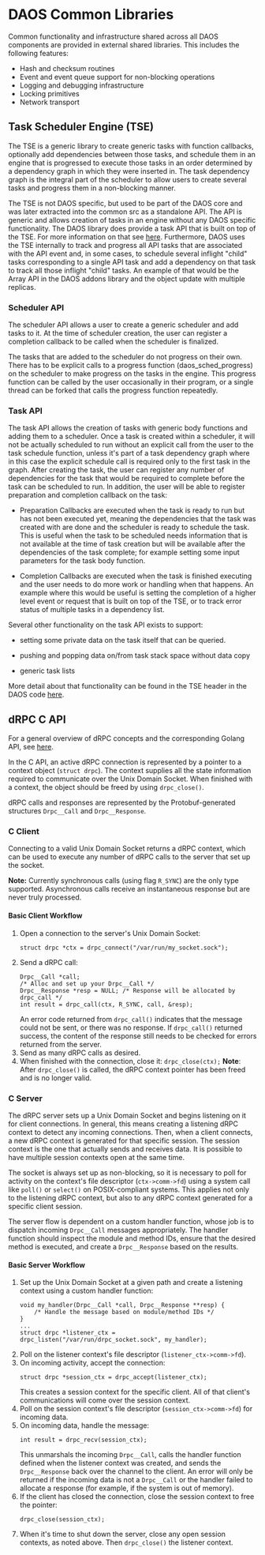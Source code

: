 # DAOS Common Libraries

Common functionality and infrastructure shared across all DAOS components are provided in external shared libraries. This includes the following features:
- Hash and checksum routines
- Event and event queue support for non-blocking operations
- Logging and debugging infrastructure
- Locking primitives
- Network transport

## Task Scheduler Engine (TSE)

The TSE is a generic library to create generic tasks with function callbacks,
optionally add dependencies between those tasks, and schedule them in an engine
that is progressed to execute those tasks in an order determined by a dependency
graph in which they were inserted in. The task dependency graph is the integral
part of the scheduler to allow users to create several tasks and progress them
in a non-blocking manner.

The TSE is not DAOS specific, but used to be part of the DAOS core and was later
extracted into the common src as a standalone API. The API is generic and allows
creation of tasks in an engine without any DAOS specific functionality. The DAOS
library does provide a task API that is built on top of the TSE. For more
information on that see [here](/src/client/api/README.md). Furthermore, DAOS
uses the TSE internally to track and progress all API tasks that are associated
with the API event and, in some cases, to schedule several inflight "child"
tasks corresponding to a single API task and add a dependency on that task to
track all those inflight "child" tasks. An example of that would be the Array
API in the DAOS addons library and the object update with multiple replicas.

### Scheduler API

The scheduler API allows a user to create a generic scheduler and add tasks to
it. At the time of scheduler creation, the user can register a completion
callback to be called when the scheduler is finalized.

The tasks that are added to the scheduler do not progress on their own. There
has to be explicit calls to a progress function (daos_sched_progress) on the
scheduler to make progress on the tasks in the engine. This progress function
can be called by the user occasionally in their program, or a single thread can
be forked that calls the progress function repeatedly.

### Task API

The task API allows the creation of tasks with generic body functions and adding
them to a scheduler. Once a task is created within a scheduler, it will not be
actually scheduled to run without an explicit call from the user to the task
schedule function, unless it's part of a task dependency graph where in this
case the explicit schedule call is required only to the first task in the
graph. After creating the task, the user can register any number of dependencies
for the task that would be required to complete before the task can be scheduled
to run. In addition, the user will be able to register preparation and
completion callback on the task:

- Preparation Callbacks are executed when the task is ready to run but has not
  been executed yet, meaning the dependencies that the task was created with are
  done and the scheduler is ready to schedule the task. This is useful when the
  task to be scheduled needs information that is not available at the time of
  task creation but will be available after the dependencies of the task
  complete; for example setting some input parameters for the task body
  function.

- Completion Callbacks are executed when the task is finished executing and the
  user needs to do more work or handling when that happens. An example where
  this would be useful is setting the completion of a higher level event or
  request that is built on top of the TSE, or to track error status of multiple
  tasks in a dependency list.

Several other functionality on the task API exists to support:

- setting some private data on the task itself that can be queried.

- pushing and popping data on/from task stack space without data copy

- generic task lists

More detail about that functionality can be found in the TSE header in the DAOS
code [here](/src/include/daos/tse.h).

## dRPC C API

For a general overview of dRPC concepts and the corresponding Golang API, see [here](/src/control/drpc/README.md).

In the C API, an active dRPC connection is represented by a pointer to a context object (`struct drpc`). The context supplies all the state information required to communicate over the Unix Domain Socket. When finished with a context, the object should be freed by using `drpc_close()`.

dRPC calls and responses are represented by the Protobuf-generated structures `Drpc__Call` and `Drpc__Response`.

### C Client

Connecting to a valid Unix Domain Socket returns a dRPC context, which can be used to execute any number of dRPC calls to the server that set up the socket.

**Note:** Currently synchronous calls (using flag `R_SYNC`) are the only type supported. Asynchronous calls receive an instantaneous response but are never truly processed.

#### Basic Client Workflow

1. Open a connection to the server's Unix Domain Socket:
    ```
    struct drpc *ctx = drpc_connect("/var/run/my_socket.sock");
    ```
2. Send a dRPC call:
    ```
    Drpc__Call *call;
    /* Alloc and set up your Drpc__Call */
    Drpc__Response *resp = NULL; /* Response will be allocated by drpc_call */
    int result = drpc_call(ctx, R_SYNC, call, &resp);
    ```
    An error code returned from `drpc_call()` indicates that the message could not be sent, or there was no response. If `drpc_call()` returned success, the content of the response still needs to be checked for errors returned from the server.
3. Send as many dRPC calls as desired.
4. When finished with the connection, close it: `drpc_close(ctx);`
    **Note**: After `drpc_close()` is called, the dRPC context pointer has been freed and is no longer valid.

### C Server

The dRPC server sets up a Unix Domain Socket and begins listening on it for client connections. In general, this means creating a listening dRPC context to detect any incoming connections. Then, when a client connects, a new dRPC context is generated for that specific session. The session context is the one that actually sends and receives data. It is possible to have multiple session contexts open at the same time.

The socket is always set up as non-blocking, so it is necessary to poll for activity on the context's file descriptor (`ctx->comm->fd`) using a system call like `poll()` or `select()` on POSIX-compliant systems. This applies not only to the listening dRPC context, but also to any dRPC context generated for a specific client session.

The server flow is dependent on a custom handler function, whose job is to dispatch incoming `Drpc__Call` messages appropriately. The handler function should inspect the module and method IDs, ensure that the desired method is executed, and create a `Drpc__Response` based on the results.

#### Basic Server Workflow

1. Set up the Unix Domain Socket at a given path and create a listening context using a custom handler function:
    ```
    void my_handler(Drpc__Call *call, Drpc__Response **resp) {
        /* Handle the message based on module/method IDs */
    }
    ...
    struct drpc *listener_ctx = drpc_listen("/var/run/drpc_socket.sock", my_handler);
    ```
2. Poll on the listener context's file descriptor (`listener_ctx->comm->fd`).
3. On incoming activity, accept the connection:
    ```
    struct drpc *session_ctx = drpc_accept(listener_ctx);
    ```
    This creates a session context for the specific client. All of that client's communications will come over the session context.
4. Poll on the session context's file descriptor (`session_ctx->comm->fd`) for incoming data.
5. On incoming data, handle the message:
    ```
    int result = drpc_recv(session_ctx);
    ```
    This unmarshals the incoming `Drpc__Call`, calls the handler function defined when the listener context was created, and sends the `Drpc__Response` back over the channel to the client. An error will only be returned if the incoming data is not a `Drpc__Call` or the handler failed to allocate a response (for example, if the system is out of memory).
6. If the client has closed the connection, close the session context to free the pointer:
    ```
    drpc_close(session_ctx);
    ```
7. When it's time to shut down the server, close any open session contexts, as noted above. Then `drpc_close()` the listener context.
